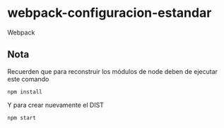 # webpack-configuracion-estandar

Webpack

## Nota

Recuerden que para reconstruir los módulos de node deben de ejecutar este comando

```
npm install
```

Y para crear nuevamente el DIST

```
npm start
```
